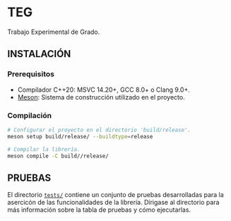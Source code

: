 # TEG
Trabajo Experimental de Grado.

## INSTALACIÓN

### Prerequisitos

* Compilador C++20: MSVC 14.20+, GCC 8.0+ o Clang 9.0+.
* [Meson](https://mesonbuild.com/): Sistema de construcción utilizado en el proyecto.

### Compilación

```bash
# Configurar el proyecto en el directorio 'build/release'.
meson setup build/release/ --buildtype=release

# Compilar la librería.
meson compile -C build//release/
```

## PRUEBAS

El directorio [`tests/`](tests/) contiene un conjunto de pruebas desarrolladas para la asercicón de las funcionalidades de la librería. Dírigase al directorio para más información sobre la tabla de pruebas y cómo ejecutarlas.
